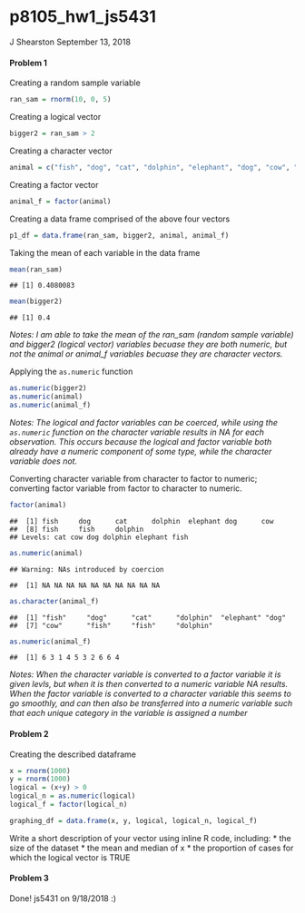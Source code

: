 p8105\_hw1\_js5431
================
J Shearston
September 13, 2018

#### Problem 1

Creating a random sample variable

``` r
ran_sam = rnorm(10, 0, 5)
```

Creating a logical vector

``` r
bigger2 = ran_sam > 2
```

Creating a character vector

``` r
animal = c("fish", "dog", "cat", "dolphin", "elephant", "dog", "cow", "fish", "fish", "dolphin")
```

Creating a factor vector

``` r
animal_f = factor(animal)
```

Creating a data frame comprised of the above four vectors

``` r
p1_df = data.frame(ran_sam, bigger2, animal, animal_f)
```

Taking the mean of each variable in the data frame

``` r
mean(ran_sam)
```

    ## [1] 0.4080083

``` r
mean(bigger2)
```

    ## [1] 0.4

*Notes: I am able to take the mean of the ran\_sam (random sample variable) and bigger2 (logical vector) variables becuase they are both numeric, but not the animal or animal\_f variables becuase they are character vectors.*

Applying the `as.numeric` function

``` r
as.numeric(bigger2)
as.numeric(animal)
as.numeric(animal_f)
```

*Notes: The logical and factor variables can be coerced, while using the `as.numeric` function on the character variable results in NA for each observation. This occurs because the logical and factor variable both already have a numeric component of some type, while the character variable does not.*

Converting character variable from character to factor to numeric; converting factor variable from factor to character to numeric.

``` r
factor(animal)
```

    ##  [1] fish     dog      cat      dolphin  elephant dog      cow     
    ##  [8] fish     fish     dolphin 
    ## Levels: cat cow dog dolphin elephant fish

``` r
as.numeric(animal)
```

    ## Warning: NAs introduced by coercion

    ##  [1] NA NA NA NA NA NA NA NA NA NA

``` r
as.character(animal_f)
```

    ##  [1] "fish"     "dog"      "cat"      "dolphin"  "elephant" "dog"     
    ##  [7] "cow"      "fish"     "fish"     "dolphin"

``` r
as.numeric(animal_f)
```

    ##  [1] 6 3 1 4 5 3 2 6 6 4

*Notes: When the character variable is converted to a factor variable it is given levls, but when it is then converted to a numeric variable NA results. When the factor variable is converted to a character variable this seems to go smoothly, and can then also be transferred into a numeric variable such that each unique category in the variable is assigned a number*

#### Problem 2

Creating the described dataframe

``` r
x = rnorm(1000)
y = rnorm(1000)
logical = (x+y) > 0
logical_n = as.numeric(logical)
logical_f = factor(logical_n)

graphing_df = data.frame(x, y, logical, logical_n, logical_f)
```

Write a short description of your vector using inline R code, including: \* the size of the dataset \* the mean and median of x \* the proportion of cases for which the logical vector is TRUE

#### Problem 3

Done! js5431 on 9/18/2018 :)
